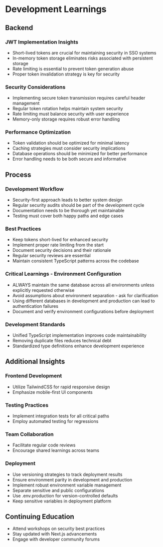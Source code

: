 # Development Learnings

## Backend

### JWT Implementation Insights
- Short-lived tokens are crucial for maintaining security in SSO systems
- In-memory token storage eliminates risks associated with persistent storage
- Rate limiting is essential to prevent token generation abuse
- Proper token invalidation strategy is key for security

### Security Considerations
- Implementing secure token transmission requires careful header management
- Regular token rotation helps maintain system security
- Rate limiting must balance security with user experience
- Memory-only storage requires robust error handling

### Performance Optimization
- Token validation should be optimized for minimal latency
- Caching strategies must consider security implications
- Database operations should be minimized for better performance
- Error handling needs to be both secure and informative

## Process
 
### Development Workflow
- Security-first approach leads to better system design
- Regular security audits should be part of the development cycle
- Documentation needs to be thorough yet maintainable
- Testing must cover both happy paths and edge cases

### Best Practices
- Keep tokens short-lived for enhanced security
- Implement proper rate limiting from the start
- Document security decisions and their rationale
- Regular security reviews are essential
- Maintain consistent TypeScript patterns across the codebase

### Critical Learnings - Environment Configuration
- ALWAYS maintain the same database across all environments unless explicitly requested otherwise
- Avoid assumptions about environment separation - ask for clarification
- Using different databases in development and production can lead to authentication failures
- Document and verify environment configurations before deployment

### Development Standards
- Unified TypeScript implementation improves code maintainability
- Removing duplicate files reduces technical debt
- Standardized type definitions enhance development experience

## Additional Insights

### Frontend Development
- Utilize TailwindCSS for rapid responsive design
- Emphasize mobile-first UI components

### Testing Practices
- Implement integration tests for all critical paths
- Employ automated testing for regressions

### Team Collaboration
- Facilitate regular code reviews
- Encourage shared learnings across teams

### Deployment
- Use versioning strategies to track deployment results
- Ensure environment parity in development and production
- Implement robust environment variable management
- Separate sensitive and public configurations
- Use .env.production for version-controlled defaults
- Keep sensitive variables in deployment platform

## Continuing Education
- Attend workshops on security best practices
- Stay updated with Next.js advancements
- Engage with developer community forums
